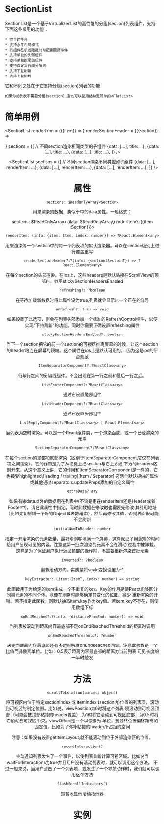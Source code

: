 # SectionList

SectionList是一个基于VirtualizedList的高性能的分组(section)列表组件，支持下面这些常用的功能：

    * 完全跨平台
    * 支持水平布局模式
    * 行组件显示或隐藏时可配置回调事件
    * 支持单独的头部组件
    * 支持单独的尾部组件
    * 支持自定义行间分隔线
    * 支持下拉刷新
    * 支持上拉加载

它和<FlatList>不同之处在于它支持分组(section)列表的功能

    如果你的列表不需要分组(section),那么可以使用结构更简单的<FlatList>

# 简单用例

<SectionList
    renderItem = {({item}) => <ListItem title = {item.title} />}
    renderSectionHeader = {({section}) => <Header title={section.key} />}
    sections = {[ // 不同section渲染相同类型的子组件
        {data: [...], title: ...},
        {data: [...], title: ...},
        {data: [...], title: ...},
    ]}
/>

<SectionList
    sections = {[ // 不同section渲染不同类型的子组件
        {data: [...], renderItem: ...},
        {data: [...], renderItem: ...},
        {data: [...], renderItem: ...},
    ]}
/>

# 属性

    sections: $ReadOnlyArray<Section>

用来渲染的数据，类似于中的data属性。一般格式：

sections: $ReadOnlyArray<{data: $ReadOnlyArray<SectionItem>,renderItem?: ({item :Section})}>

    renderItem: (info: {item: Item, index: number}) => ?React.Element<any>

用来渲染每一个section中的每一个列表项的默认渲染器。可以在section级别上进行覆盖重写

    renderSectionHeader?:?(info: {section:SectionT}) => ?React.Element<any>

在每个section的头部渲染。在ios上，这些headers是默认粘接在ScrollView的顶部的。参见stickySectionHeadersEnabled

    refreshing?: ?boolean

在等待加载新数据时将此属性设为true,列表就会显示出一个正在的符号

    onRefresh?: ? () => void

如果设置了此选项，则会在列表头部添加一个标准的RefreshControl控件，以便实现“下拉刷新”的功能。同时你需要正确设置refreshing属性

    stickySectionHeadersEnabled?: boolean

当下一个section把它的前一个section的可视区推离屏幕的时候，让这个section的header粘连在屏幕的顶端。这个属性在ios上是默认可用的，
因为这是ios的平台规范

    ItemSeparatorComponent?:?ReactClass<any>

行与行之间的分隔线组件。不会出现在第一行之前和最后一行之后。

    ListFooterComponent?:?ReactClass<any>

通过它设置尾部组件

    ListHeaderComponent?:?ReactClass<any>

通过它设置头部组件

    ListEmptyComponent?:?ReactClass<any> | React.Element<any>

当列表为空时渲染。可以是一个React组件类，一个渲染函数，或一个已经渲染的元素

    SectionSeparatorComponent?:?ReactClass<any>

在每个section的顶部和底部渲染（区别于ItemSeparatorComponent,它仅在列表项之间渲染）。它的作用是为了从视觉上把section与它上方或
下方的headers区别开来，从这个意义上讲，它的作用和ItemSeparatorComponent是一样的，它也接受highlighted,[leading / trailing][Item / Separator]
这两个默认提供的属性或其他通过separators.updateProps添加的自定义属性

    extraData?:any

如果有除data以外的数据用在列表中(不论是用在renderItem还是Header或者Footer中)，请在此属性中指定。同时此数据在修改时也需要先修改
其引用地址（比如先复制到一个新的Object或者数组中），然后再修改其值，否则界面很可能不会刷新

    initialNumToRender: number

指定一开始渲染的元素数量，最好刚刚够填满一个屏幕，这样保证了用最短的时间给用户呈现可见的内容。注意这第一批次渲染的元素不会在滑动
过程中被卸载。这样是为了保证用户执行返回顶部的操作时，不需要重新渲染首批元素

    inverted?: ?boolean

翻转滚动方向。实质是将scale变换设置为-1

    keyExtractor: (item: ItemT, index: number) => string

此函数用于为给定的item生成一个不重复的key。Key的作用是使React能够区分同类元素的不同个体。以便在刷新时能够确定其变化的位置，减少
重新渲染的开销。若不指定此函数，则默认抽取item.key作为key值。若item.key不存在，则使用数组下标

    onEndReached?:?(info: {distanceFromEnd: number}) => void

当列表被滚动到距离内容最底部不足onEndReachedThreshold的距离时调用

    onEndReachedThreshold?: ?number

决定当距离内容最底部还有多远时触发onEndReached回调。注意此参数是一个比值而非像素单位。比如：0.5表示距离内容最底部的距离为当前列表
可见长度的一半时触发

# 方法

    scrollToLocation(params: object)

将可视区内位于特定sectionIndex 或 itemIndex (section内)位置的列表项，滚动到可视区的制定位置。比如说，viewPosition为0时将这个列表
项滚动到可视区顶部（可能会被顶部粘接的header覆盖）,为1时将它滚动到可视区底部，为0.5时将它滚动到可视区中央。viewOffset是一个以像素为
单位，到最终位置偏移距离的固定值，比如为了弥补粘接的header所占据的空间

注意：如果没有设置getItemLayout,就不能滚动到位于外部渲染区的位置。

    recordInteraction()

主动通知列表发生了一个事件，以使列表重新计算可视区域。比如说当waitForInteractions为true并且用户没有滚动列表时，就可以调用这个方法。
不过一般来说，当用户点击了一个列表项，或发生了一个导航动作时，我们就可以调用这个方法

    flashScrollIndicators()

短暂地显示滚动指示器

# 实例

